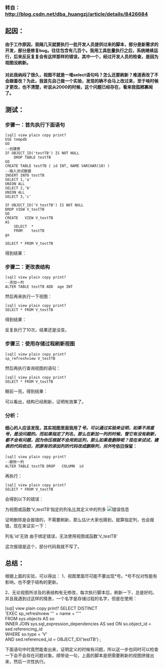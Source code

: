### 转自：http://blog.csdn.net/dba_huangzj/article/details/8426684
## 起因：
#### 由于工作原因，我隔几天就要执行一批开发人员提供过来的脚本，部分是新需求的开发，部分是修复bug。往往包含有几百个。我用工具批量执行之后，系统继续运行，后来反反复复会有这样那样的错误，其中一个，经过开发人员的检查，是因为视图没刷新。
#### 对此我纳闷了很久，视图不就是一堆select语句吗？怎么还要刷新？难道表改了不会跟着改？为此，我首先自己做一个实验，发现的确不会马上改过来，至于啥时候才更改，也不清楚，听说从2000的时候，这个问题已经存在，看来我孤陋寡闻了。

## 测试：

### 步骤一：首先执行下面语句

```
[sql] view plain copy print?
USE tempdb  
GO  
--创建表  
IF OBJECT_ID('testTB') IS NOT NULL   
    DROP TABLE testTB  
GO  
CREATE TABLE testTB ( id INT, NAME VARCHAR(10) )  
--插入测试数据  
INSERT INTO testTB  
SELECT 1,'a'  
UNION ALL   
SELECT 2,'b'  
UNION ALL   
SELECT 3,'c'  
  
IF OBJECT_ID('V_testTB') IS NOT NULL   
DROP VIEW V_testTB  
GO  
CREATE   VIEW V_testTB  
AS  
    SELECT  *  
    FROM    testTB  
go   
  
SELECT * FROM V_testTB  
```
得到结果：




### 步骤二：更改表结构
```
[sql] view plain copy print?
--添加一列  
ALTER TABLE testTB ADD  age INT  
```
然后再来执行一下视图：
```
[sql] view plain copy print?
SELECT * FROM V_testTB  
```
得到结果：



反复执行了10次，结果还是没变。

### 步骤三：使用存储过程刷新视图
```
[sql] view plain copy print?
sp_refreshview V_testTB  
```
然后再执行查询视图的语句：
```
[sql] view plain copy print?
SELECT * FROM V_testTB  
```
眼前一亮，得到结果：



可以看出，结构已经刷新，证明有效果了。

### 分析：

#### 细心的人应该发现，其实视图里面我用了*号。可以通过实验来证明，如果不用星号，是没问题的。而如果指定了列名，那么在新加一列的时候，管它有没有刷新，都不会有问题，因为你压根就不会用到这列，那么如果是删除呢？现在来试试，建表的代码依旧，把原有的添加列的代码改成删除列，另外*号依旧保留：
```
[sql] view plain copy print?
--删除一列  
ALTER TABLE testTB DROP   COLUMN  id  
```
再执行：
```
[sql] view plain copy print?
SELECT * FROM V_testTB  
```
会得到以下的错误：

为视图或函数'V_testTB'指定的列名比其定义中的列多
![错误信息](http://img.my.csdn.net/uploads/201212/24/1356358342_9684.png)

证明删除是会报错的，不需要刷新，那么估计大家也猜到，就算指定列，也会报错，现在来证实一下：

列名'id'无效
由于绑定错误，无法使用视图或函数'V_testTB'

这次报错是这个，部分代码我就不写了。

## 总结：

根据上面的实验，可以得出：
 1、视图里面尽可能不要出现*号。*号不仅对性能有影响，也不便于结构的更新。
       
 2、无论视图所涉及的表结构有无修改，每次执行脚本后，刷新一下，总是好的。并且我遇到过这样的情景，一个名字是存储过程的名字，但是在使用：

[sql] view plain copy print?
SELECT DISTINCT  
        'EXEC sp_refreshview ''' + name + ''''  
FROM    sys.objects AS so  
        INNER JOIN sys.sql_expression_dependencies AS sed ON so.object_id = sed.referencing_id  
WHERE   so.type = 'V'  
        AND sed.referenced_id = OBJECT_ID('testTB') ;  

下面语句中时竟然能查出来，证明定义的时候有问题，所以这一步也同时可以检查一下会不会存在问题对象。顺带说一句，上面的脚本是把需要刷新的视图拼接出来，然后一次性执行。
